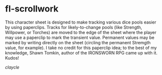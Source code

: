 # fl-scrollwork

This character sheet is designed to make tracking various dice pools easier by using paperclips. Tracks for likely-to-change pools (like Strength, Willpower, or Torches) are moved to the edge of the sheet where the player may use a paperclip to mark the transient value. Permanent values may be marked by writing directly on the sheet (circling the permanent Stremgth value, for example). I take no credit for this paperclip idea; to the best of my knowledge, Shawn Tomkin, author of the IRONSWORN RPG came up with it. Kudos!

*claycle*
